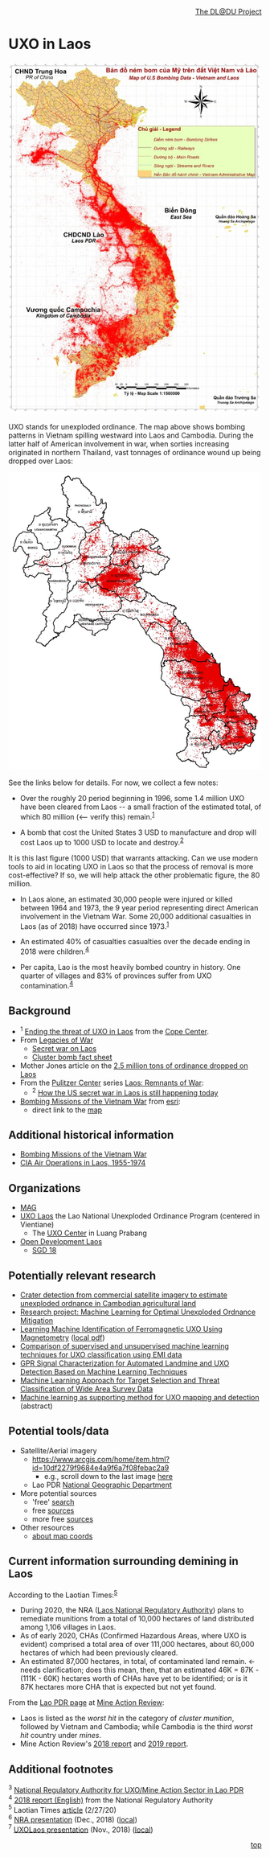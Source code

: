 <a id="top"></a>
<p align="right"> <a href="https://sj-simmons.github.io/dl">The DL@DU Project</a>  </p>

# UXO in Laos
<p align="center">
  <img width="500" src="images/IMG_3383.jpg">
</p>

UXO stands for unexploded ordinance.
The map above shows bombing patterns in Vietnam spilling westward into Laos and
Cambodia. During the latter half of American involvement in war, when sorties
increasing originated in northern Thailand, vast tonnages of ordinance wound up
being dropped over Laos:

<p align="center">
  <img width="500" src="images/contaminationmap.jpg">
</p>

See the links below for details. For now, we collect a few notes:

* Over the roughly 20 period beginning in 1996, some 1.4 million UXO have
  been cleared from Laos -- a small fraction of the estimated total, of
  which 80 million (<-- verify this) remain.<sup>[1](#footnote1)</sup>

* A bomb that cost the United States 3 USD to manufacture and drop will cost Laos up to
  1000 USD to locate and destroy.<sup>[2](#footnote2)</sup>

It is this last figure (1000 USD) that warrants attacking. Can we use modern tools to aid
in locating UXO in Laos so that the process of removal is more cost-effective? If so, we
will help attack the other problematic figure, the 80 million.

* In Laos alone, an estimated 30,000 people were injured or killed between 1964 and 1973,
  the 9 year period representing direct American involvement in the Vietnam War. Some
  20,000 additional casualties in Laos (as of 2018) have occurred since 1973.<sup>[1](#footnote1)</sup>

* An estimated 40% of casualties casualties over the decade ending in 2018 were children.<sup>[4](#footnote4)</sup>

* Per capita, Lao is the most heavily bombed country in history. One quarter of villages
  and 83% of provinces suffer from UXO contamination.<sup>[4](#footnote4)</sup>

## Background

* <a name="footnote1"><sup>1</sup> [Ending the threat of UXO in Laos](http://copelaos.org/what-is-happening/unexploded-ordnance/ending-the-threat-of-cluster-bombs-and-uxo/) from the [Cope Center](http://copelaos.org/).
* From [Legacies of War](http://legaciesofwar.org/)
  * [Secret war on Laos](http://legaciesofwar.org/about-laos/secret-war-laos/)
  * [Cluster bomb fact sheet](http://legaciesofwar.org/resources/cluster-bomb-fact-sheet/)
* Mother Jones article on the [2.5 million tons of ordinance dropped on Laos](https://www.motherjones.com/politics/2014/03/laos-vietnam-war-us-bombing-uxo/)
* From the [Pulitzer Center](https://pulitzercenter.org/) series [Laos: Remnants of War](https://pulitzercenter.org/projects/laos-remnants-war):
  * <a name="footnote2"><sup>2</sup></a> [How the US secret war in Laos is still happening today](https://pulitzercenter.org/reporting/how-us-secret-war-laos-still-happening-today)
* [Bombing Missions of the Vietnam War](https://www.esri.com/en-us/maps-we-love/gallery/vietnam-bombing) from [esri](https://www.esri.com/en-us/home):
  * direct link to the [map](https://webapps-cdn.esri.com/CDN/page-templates/products/map-cookbook/vietnam.html)

## Additional historical information

* [Bombing Missions of the Vietnam War](https://storymaps.arcgis.com/stories/2eae918ca40a4bd7a55390bba4735cdb)
* [CIA Air Operations in Laos, 1955-1974](https://www.cia.gov/library/center-for-the-study-of-intelligence/csi-publications/csi-studies/studies/winter99-00/art7.html?fbclid=IwAR1sADPMRS8dfel-x3TzpOdp0Ixn2oor5vDnTIlj_RedbcbHqJRZTmvYz4s)

## Organizations

* [MAG](https://www.maginternational.org/what-we-do/where-we-work/laos/)
* [UXO Laos](https://www.uxolao.org/) the Lao National Unexploded Ordinance
  Program (centered in Vientiane)
  * The [UXO Center](https://www.luangprabang-laos.com/Visit-UXO-Laos-center) in
    Luang Prabang
* [Open Development Laos](https://laos.opendevelopmentmekong.net/)
  * [SGD 18](https://laos.opendevelopmentmekong.net/topics/sdg-18-lives-safe-from-uxo)

## Potentially relevant research

* [Crater detection from commercial satellite imagery to estimate unexploded ordnance in Cambodian agricultural land](https://journals.plos.org/plosone/article?id=10.1371/journal.pone.0229826#sec003)
* [Research project: Machine Learning for Optimal Unexploded Ordnance Mitigation](https://www.southampton.ac.uk/oes/research/projects/machine-learning.page)
* [Learning Machine Identification of Ferromagnetic UXO Using Magnetometry](https://www.researchgate.net/publication/273501531_Learning_Machine_Identification_of_Ferromagnetic_UXO_Using_Magnetometry) ([local pdf](lit/LearningMachineID.pdf))
* [Comparison of supervised and unsupervised machine learning techniques for UXO classification using EMI data](https://ui.adsabs.harvard.edu/abs/2011SPIE.8017E..06B/abstract)
* [GPR Signal Characterization for Automated Landmine and UXO Detection Based on Machine Learning Techniques](https://www.mdpi.com/2072-4292/6/10/9729)
* [Machine Learning Approach for Target Selection and Threat Classification of Wide Area Survey Data](https://www.serdp-estcp.org/Program-Areas/Munitions-Response/Land/Modeling-and-Signal-Processing/MR-1570)
* [Machine learning as supporting method for UXO mapping and detection](https://meetingorganizer.copernicus.org/EGU2020/EGU2020-22594.html?pdf) (abstract)

## Potential tools/data
* Satellite/Aerial imagery
  * https://www.arcgis.com/home/item.html?id=10df2279f9684e4a9f6a7f08febac2a9
    * e.g., scroll down to the last image [here](https://storymaps.arcgis.com/stories/2eae918ca40a4bd7a55390bba4735cdb)
  * Lao PDR [National Geographic Department](http://www.ngd.la/?page_id=414&lang=en)
* More potential sources
  * 'free' [search](https://www.google.com/search?q=free+satellite+imagery&oq=free+satellite+imagery&aqs=chrome..69i57j0l7.9152j0j7&sourceid=chrome&ie=UTF-8)
  * free [sources](https://eos.com/blog/7-top-free-satellite-imagery-sources-in-2019/)
  * more free [sources](https://www.skywatch.com/blog/free-sources-of-satellite-data)
* Other resources
  * [about map coords](https://engineering.kablamo.com.au/posts/2020/falsehoods-about-map-coordinates)

## Current information surrounding demining in Laos

According to the Laotian Times:<sup>[5](#footnote5)</sup>

* During 2020, the NRA ([Laos National Regulatory Authority](http://www.nra.gov.la/)) plans to remediate
  munitions from a total of 10,000 hectares of land distributed
  among 1,106 villages in Laos.
* As of early 2020, CHAs (Confirmed Hazardous Areas, where UXO is evident)
  comprised a total area of over 111,000 hectares, about 60,000 hectares
  of which had been previously cleared.
* An estimated 87,000 hectares, in total, of contaminated land
  remain. <- needs clarification; does this mean, then, that
  an estimated 46K = 87K - (111K - 60K) hectares worth of CHAs have
  yet to be identified; or is it 87K hectares more CHA that is expected but not
  yet found.

From the [Lao PDR page](http://www.mineactionreview.org/country/lao-peoples-democratic-republic)
at [Mine Action Review](http://www.mineactionreview.org):
* Laos is listed as the *worst hit* in the category of *cluster munition*, followed by Vietnam
  and Cambodia; while Cambodia is the third *worst hit* country under *mines*.
* Mine Action Review's [2018 report](http://www.mineactionreview.org/assets/downloads/Clearing_Cluster_Munition_Remnants_2018_Lao_PDR.pdf) and [2019 report](http://www.mineactionreview.org/assets/downloads/Lao_PDR_Clearing_Cluster_Munition_Remnants_2019-62-77.pdf).

## Additional footnotes

<a name="footnote3"><sup>3</sup></a> [National Regulatory Authority for UXO/Mine Action Sector in Lao PDR](http://www.nra.gov.la/resources.html)  
<a name="footnote4"><sup>4</sup></a> [2018 report (English)](http://www.nra.gov.la/resources/Annual%20Reports/Annual%20Report%20English/UXO%20Sector%20Annual%20Report%202018_English.pdf) from the National Regulatory Authority  
<a name="footnote5"><sup>5</sup></a> Laotian Times [article](https://laotiantimes.com/2020/02/27/laos-to-clear-10000-hectares-of-uxo-in-2020/) (2/27/20)  
<a name="footnote6"><sup>6</sup></a> [NRA presentation](http://veconac.org/uploads/files/18th%20General%20Assembly%20/VECONAC_18th_GA_National_Regulatory_Authority__NRA__Presentation_pdf.pdf) (Dec., 2018) ([local](lit/NRAPresentation.pdf))  
<a name="footnote7"><sup>7</sup></a> [UXOLaos presentation](https://2018workshop.aseanmineaction.org/presentations/08-1_Wanthong-Khamdala_Lao-PDR_Land-Release.pdf) (Nov., 2018) ([local](lit/UXOLaosPresentation.pdf))


<p align="right"> <a href="https://www.github.com/sj-simmons/uxo#top">top</a> </p>

